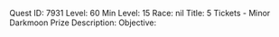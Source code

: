 Quest ID: 7931
Level: 60
Min Level: 15
Race: nil
Title: 5 Tickets - Minor Darkmoon Prize
Description: 
Objective: 
